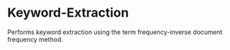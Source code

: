 # Keyword-Extraction
Performs keyword extraction using the term frequency-inverse document frequency method. 
